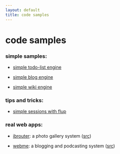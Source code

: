 ```yaml
---
layout: default
title: code samples
---
```


# code samples

### simple samples:

* [simple todo-list engine](/../src/todo-list)

* [simple blog engine](http://k4ml.com/wiki/python/webpy/simpleblog)

* [simple wiki engine](http://www.sitepoint.com/blogs/2006/01/06/a-simple-wiki-with-webpy/)

### tips and tricks:

* [simple sessions with flup](http://webpy.org/track/wiki/SessionsWithFlup)

### real web apps:

* [ibrouter](http://delaunay.org/antoine/i): a photo gallery system ([src](http://trac.delaunay.org/browser/srv/www.delaunay.org/antoine/i/))

* [webme](http://wm.justos.org/txt.intro): a blogging and podcasting system ([src](http://wm.justos.org/static/download/webme-0.2.0.tar.gz))